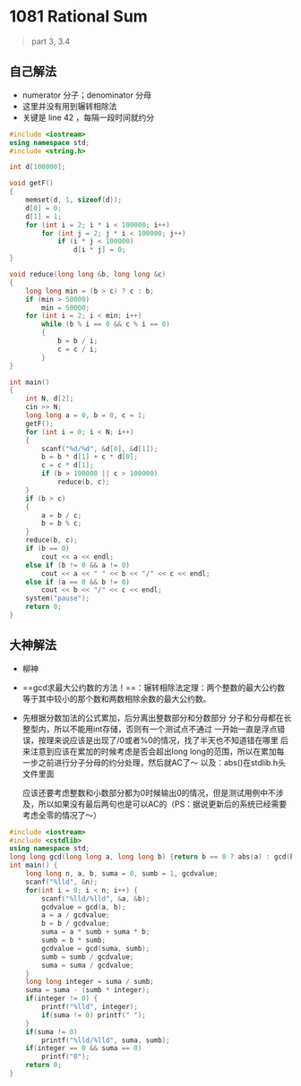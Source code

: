 # 1081 Rational Sum

> part 3, 3.4



## 自己解法

- numerator 分子；denominator 分母
- 这里并没有用到辗转相除法
- 关键是 line 42 ，每隔一段时间就约分

```c++
#include <iostream>
using namespace std;
#include <string.h>

int d[100000];

void getF()
{
    memset(d, 1, sizeof(d));
    d[0] = 0;
    d[1] = 1;
    for (int i = 2; i * i < 100000; i++)
        for (int j = 2; j * i < 100000; j++)
            if (i * j < 100000)
                d[i * j] = 0;
}

void reduce(long long &b, long long &c)
{
    long long min = (b > c) ? c : b;
    if (min > 50000)
        min = 50000;
    for (int i = 2; i < min; i++)
        while (b % i == 0 && c % i == 0)
        {
            b = b / i;
            c = c / i;
        }
}

int main()
{
    int N, d[2];
    cin >> N;
    long long a = 0, b = 0, c = 1;
    getF();
    for (int i = 0; i < N; i++)
    {
        scanf("%d/%d", &d[0], &d[1]);
        b = b * d[1] + c * d[0];
        c = c * d[1];
        if (b > 100000 || c > 100000)
            reduce(b, c);
    }
    if (b > c)
    {
        a = b / c;
        b = b % c;
    }
    reduce(b, c);
    if (b == 0)
        cout << a << endl;
    else if (b != 0 && a != 0)
        cout << a << " " << b << "/" << c << endl;
    else if (a == 0 && b != 0)
        cout << b << "/" << c << endl;
    system("pause");
    return 0;
}
```



## 大神解法

- 柳神

- ==gcd求最大公约数的方法！==：辗转相除法定理：两个整数的最大公约数等于其中较小的那个数和两数相除余数的最大公约数。

- 先根据分数加法的公式累加，后分离出整数部分和分数部分
  分子和分母都在长整型内，所以不能用int存储，否则有一个测试点不通过
  一开始一直是浮点错误，按理来说应该是出现了/0或者%0的情况，找了半天也不知道错在哪里
  后来注意到应该在累加的时候考虑是否会超出long long的范围，所以在累加每一步之前进行分子分母的约分处理，然后就AC了～
  以及：abs()在stdlib.h头文件里面

  应该还要考虑整数和小数部分都为0时候输出0的情况，但是测试用例中不涉及，所以如果没有最后两句也是可以AC的（PS：据说更新后的系统已经需要考虑全零的情况了～）

```c++
#include <iostream>
#include <cstdlib>
using namespace std;
long long gcd(long long a, long long b) {return b == 0 ? abs(a) : gcd(b, a % b);}
int main() {
    long long n, a, b, suma = 0, sumb = 1, gcdvalue;
    scanf("%lld", &n);
    for(int i = 0; i < n; i++) {
        scanf("%lld/%lld", &a, &b);
        gcdvalue = gcd(a, b);
        a = a / gcdvalue;
        b = b / gcdvalue;
        suma = a * sumb + suma * b;
        sumb = b * sumb;
        gcdvalue = gcd(suma, sumb);
        sumb = sumb / gcdvalue;
        suma = suma / gcdvalue;
    }
    long long integer = suma / sumb;
    suma = suma - (sumb * integer);
    if(integer != 0) {
        printf("%lld", integer);
        if(suma != 0) printf(" ");
    }
    if(suma != 0)
        printf("%lld/%lld", suma, sumb);
    if(integer == 0 && suma == 0)
        printf("0");
    return 0;
}
```

